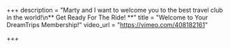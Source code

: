 +++
description = "Marty and I want to welcome you to the best travel club in the world!\n** Get Ready For The Ride! **"
title = "Welcome to Your DreamTrips Membership!"
video_url = "https://vimeo.com/408182161"

+++
